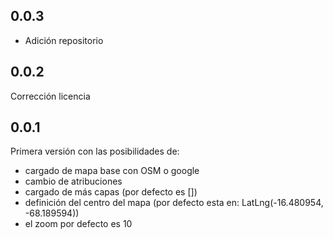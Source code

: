 ## 0.0.3

- Adición repositorio

## 0.0.2

Corrección licencia

## 0.0.1

Primera versión con las posibilidades de:

- cargado de mapa base con OSM o google
- cambio de atribuciones
- cargado de más capas (por defecto es [])
- definición del centro del mapa (por defecto esta en: LatLng(-16.480954, -68.189594))
- el zoom por defecto es 10

